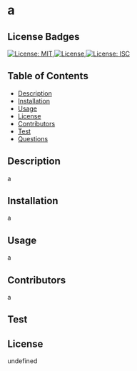 
# a
## License Badges
[![License: MIT](https://img.shields.io/badge/License-MIT-yellow.svg)](https://opensource.org/licenses/MIT),[![License](https://img.shields.io/badge/License-Apache%202.0-blue.svg)](https://opensource.org/licenses/Apache-2.0),[![License: ISC](https://img.shields.io/badge/License-ISC-blue.svg)](https://opensource.org/licenses/ISC)
## Table of Contents
* [Description](#description)
* [Installation](#installation)
* [Usage](#usage)
* [License](#license)
* [Contributors](#contributors)
* [Test](#test)
* [Questions](#questions)
## Description
a
## Installation 
a
## Usage 
a
## Contributors
a
## Test

## License
undefined
